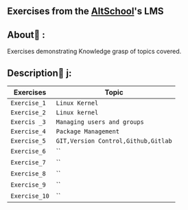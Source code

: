 ## Exercises from the [AltSchool](https://altschoolafrica.co)'s LMS

## About:dart: :
Exercises demonstrating Knowledge grasp of topics covered.

## Description:page_with_curl: j:

| Exercises   | Topic                   |
| ----------- | ----------------------- |
| `Exercise_1` | `Linux Kernel` |
| `Exercise_2` | `Linux kernel` |
| `Exercis _3` | `Managing users and groups` |
| `Exercise_4` | `Package Management` |
| `Exercise_5` | `GIT,Version Control,Github,Gitlab` |
| `Exercise_6` | `` |
| `Exercise_7` | `` |
| `Exercise_8` | `` |
| `Exercise_9` | `` |
| `Exercise_10` | `` |

